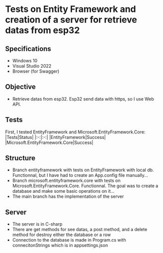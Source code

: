 # Tests on Entity Framework and creation of a server for retrieve datas from esp32
## Specifications
* Windows 10
* Visual Studio 2022
* Browser (for Swagger)
## Objective
* Retrieve datas from esp32. Esp32 send data with https, so I use Web API.
## Tests
First, I tested EntityFramework and Microsoft.EntityFramework.Core:
|Tests|Status|
|:-:|:-:|
|EntityFramework|Success|
|Microsoft.EntityFramework.Core|Success|
## Structure
* Branch entityframework with tests on EntityFramework with local db. Functionnal, but I have had to create an App.config file manually...
* Branch microsoft.entityframework.core with tests on Microsoft.EntityFramework.Core. Functionnal. The goal was to create a database and make some basic operations on it...
* The main branch has the implementation of the server
## Server
* The server is in C-sharp
* There are get methods for see datas, a post method, and a delete method for destroy either the database or a row
* Connection to the database is made in Program.cs with connecitonStrings which is in appsettings.json
